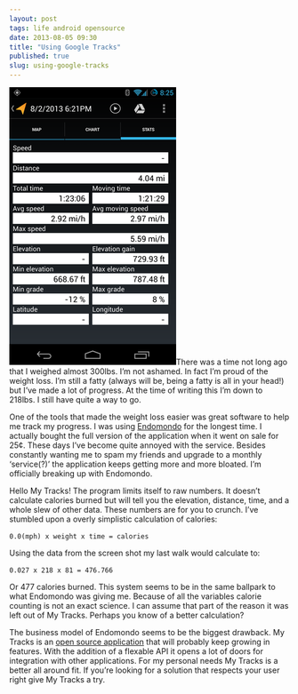 ```yaml
---
layout: post
tags: life android opensource
date: 2013-08-05 09:30
title: "Using Google Tracks"
published: true
slug: using-google-tracks
---
```

<img class="alignright" width="300" src="/images/th/google-tracks.png">There was a time not long ago that I weighed almost 300lbs.  I’m not ashamed.  In fact I’m proud of the weight loss.  I’m still a fatty (always will be, being a fatty is all in your head!) but I’ve made a lot of progress.  At the time of writing this I’m down to 218lbs.  I still have quite a way to go.

One of the tools that made the weight loss easier was great software to help me track my progress.  I was using [Endomondo](http://www.endomondo.com/) for the longest time.  I actually bought the full version of the application when it went on sale for 25¢.  These days I’ve become quite annoyed with the service.  Besides constantly wanting me to spam my friends and upgrade to a monthly ‘service(?)’ the application keeps getting more and more bloated.  I’m officially breaking up with Endomondo.

Hello My Tracks!  The program limits itself to raw numbers.  It doesn’t calculate calories burned but will tell you the elevation, distance, time, and a whole slew of other data.  These numbers are for you to crunch.  I’ve stumbled upon a overly simplistic calculation of calories:

```
0.0(mph) x weight x time = calories
```

Using the data from the screen shot my last walk would calculate to:

```
0.027 x 218 x 81 = 476.766
```

Or 477 calories burned.  This system seems to be in the same ballpark to what Endomondo was giving me.  Because of all the variables calorie counting is not an exact science.  I can assume that part of the reason it was left out of My Tracks.  Perhaps you know of a better calculation?

The business model of Endomondo seems to be the biggest drawback.  My Tracks is an [open source application](http://code.google.com/p/mytracks/) that will probably keep growing in features.  With the addition of a flexable API it opens a lot of doors for integration with other applications.  For my personal needs My Tracks is a better all around fit.  If you’re looking for a solution that respects your user right give My Tracks a try.
